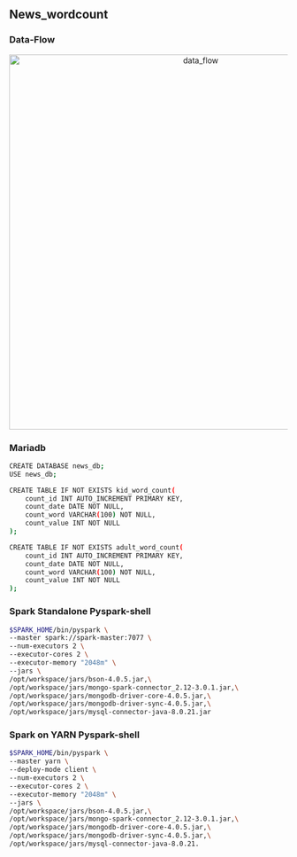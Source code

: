 ## News_wordcount

### Data-Flow
<p align="center">
    <img width="677" alt="data_flow" src="https://user-images.githubusercontent.com/77782770/162112185-4efe06f9-71d7-441e-8de4-1319d0b6a3bb.png" align="center">
</p>

### Mariadb
```bash
CREATE DATABASE news_db;
USE news_db;

CREATE TABLE IF NOT EXISTS kid_word_count(
    count_id INT AUTO_INCREMENT PRIMARY KEY,
    count_date DATE NOT NULL,
    count_word VARCHAR(100) NOT NULL,
    count_value INT NOT NULL
);

CREATE TABLE IF NOT EXISTS adult_word_count(
    count_id INT AUTO_INCREMENT PRIMARY KEY,
    count_date DATE NOT NULL,
    count_word VARCHAR(100) NOT NULL,
    count_value INT NOT NULL
);
```

### Spark Standalone Pyspark-shell
```bash
$SPARK_HOME/bin/pyspark \
--master spark://spark-master:7077 \
--num-executors 2 \
--executor-cores 2 \
--executor-memory "2048m" \
--jars \
/opt/workspace/jars/bson-4.0.5.jar,\
/opt/workspace/jars/mongo-spark-connector_2.12-3.0.1.jar,\
/opt/workspace/jars/mongodb-driver-core-4.0.5.jar,\
/opt/workspace/jars/mongodb-driver-sync-4.0.5.jar,\
/opt/workspace/jars/mysql-connector-java-8.0.21.jar
```

### Spark on YARN Pyspark-shell
```bash
$SPARK_HOME/bin/pyspark \
--master yarn \
--deploy-mode client \
--num-executors 2 \
--executor-cores 2 \
--executor-memory "2048m" \
--jars \
/opt/workspace/jars/bson-4.0.5.jar,\
/opt/workspace/jars/mongo-spark-connector_2.12-3.0.1.jar,\
/opt/workspace/jars/mongodb-driver-core-4.0.5.jar,\
/opt/workspace/jars/mongodb-driver-sync-4.0.5.jar,\
/opt/workspace/jars/mysql-connector-java-8.0.21.
```